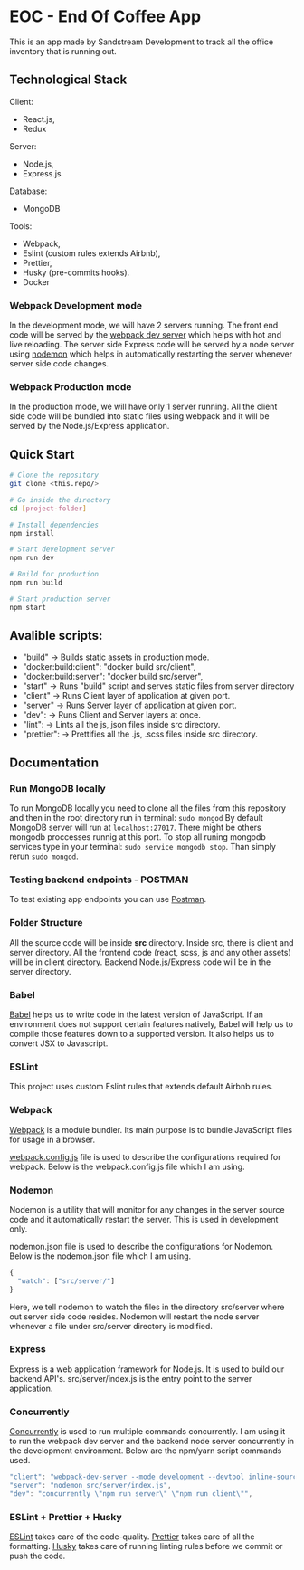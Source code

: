 # EOC - End Of Coffee App

This is an app made by Sandstream Development to track all the office inventory that is running out.

## Technological Stack

Client:

- React.js,
- Redux

Server:

- Node.js,
- Express.js

Database:

- MongoDB

Tools:

- Webpack,
- Eslint (custom rules extends Airbnb),
- Prettier,
- Husky (pre-commits hooks).
- Docker

### Webpack Development mode

In the development mode, we will have 2 servers running. The front end code will be served by the [webpack dev server](https://webpack.js.org/configuration/dev-server/) which helps with hot and live reloading. The server side Express code will be served by a node server using [nodemon](https://nodemon.io/) which helps in automatically restarting the server whenever server side code changes.

### Webpack Production mode

In the production mode, we will have only 1 server running. All the client side code will be bundled into static files using webpack and it will be served by the Node.js/Express application.

## Quick Start

```bash
# Clone the repository
git clone <this.repo/>

# Go inside the directory
cd [project-folder]

# Install dependencies
npm install

# Start development server
npm run dev

# Build for production
npm run build

# Start production server
npm start
```

## Avalible scripts:

- "build" -> Builds static assets in production mode.
- "docker:build:client": "docker build src/client",
- "docker:build:server": "docker build src/server",
- "start" -> Runs "build" script and serves static files from server directory
- "client" -> Runs Client layer of application at given port.
- "server" -> Runs Server layer of application at given port.
- "dev": -> Runs Client and Server layers at once.
- "lint": -> Lints all the js, json files inside src directory.
- "prettier": -> Prettifies all the .js, .scss files inside src directory.

## Documentation

### Run MongoDB locally

To run MongoDB locally you need to clone all the files from this repository and then in the root directory run in terminal: `sudo mongod`
By default MongoDB server will run at `localhost:27017`.
There might be others mongodb proccesses runnig at this port. To stop all runing mongodb services type in your terminal: `sudo service mongodb stop`. Than simply rerun `sudo mongod`.

### Testing backend endpoints - POSTMAN

To test existing app endpoints you can use [Postman](https://www.getpostman.com/).

### Folder Structure

All the source code will be inside **src** directory. Inside src, there is client and server directory. All the frontend code (react, scss, js and any other assets) will be in client directory. Backend Node.js/Express code will be in the server directory.

### Babel

[Babel](https://babeljs.io/) helps us to write code in the latest version of JavaScript. If an environment does not support certain features natively, Babel will help us to compile those features down to a supported version. It also helps us to convert JSX to Javascript.

### ESLint

This project uses custom Eslint rules that extends default Airbnb rules.

### Webpack

[Webpack](https://webpack.js.org/) is a module bundler. Its main purpose is to bundle JavaScript files for usage in a browser.

[webpack.config.js](https://webpack.js.org/configuration/) file is used to describe the configurations required for webpack. Below is the webpack.config.js file which I am using.

### Nodemon

Nodemon is a utility that will monitor for any changes in the server source code and it automatically restart the server. This is used in development only.

nodemon.json file is used to describe the configurations for Nodemon. Below is the nodemon.json file which I am using.

```javascript
{
  "watch": ["src/server/"]
}
```

Here, we tell nodemon to watch the files in the directory src/server where out server side code resides. Nodemon will restart the node server whenever a file under src/server directory is modified.

### Express

Express is a web application framework for Node.js. It is used to build our backend API's.
src/server/index.js is the entry point to the server application.

### Concurrently

[Concurrently](https://github.com/kimmobrunfeldt/concurrently) is used to run multiple commands concurrently. I am using it to run the webpack dev server and the backend node server concurrently in the development environment. Below are the npm/yarn script commands used.

```javascript
"client": "webpack-dev-server --mode development --devtool inline-source-map --hot",
"server": "nodemon src/server/index.js",
"dev": "concurrently \"npm run server\" \"npm run client\"",
```

### ESLint + Prettier + Husky

[ESLint](https://eslint.org/) takes care of the code-quality. [Prettier](https://prettier.io/) takes care of all the formatting. [Husky](https://github.com/typicode/husky) takes care of running linting rules before we commit or push the code.
